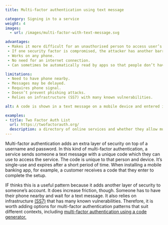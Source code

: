 ```yaml
---
title: Multi-factor authentication using text message

category: Signing in to a service
weight: 4
images:
  - url: /images/multi-factor-with-text-message.svg

advantages:
 - Makes it more difficult for an unauthorised person to access user’s data or devices.
 - If one security factor is compromised, the attacker has another barrier to get through.
 - Works on any phone.
 - No need for an internet connection.
 - Can sometimes be automatically read by apps so that people don’t have to open messages to use the codes.

limitations:
 - Need to have phone nearby.
 - Messages may be delayed.
 - Requires phone signal.
 - Doesn’t prevent phishing attacks.
 - Relies on infrastructure (SS7) with many known vulnerabilities.

alt: A code is shown in a text message on a mobile device and entered into a computer at the same time.

examples:
- title: Two Factor Auth List
  url: https://twofactorauth.org/
  description: a directory of online services and whether they allow multi-factor authentication
---
```


Multi-factor authentication adds an extra layer of security on top of a username and password. In this kind of multi-factor authentication, a service sends someone a text message with a unique code which they can use to access the service. The code is unique to that person and device. It’s single-use and expires after a short period of time. When installing a mobile banking app, for example, a customer receives a code that they enter to complete the setup.

IF thinks this is a useful pattern because it adds another layer of security to someone’s account. It does increase friction, though. Someone has to have their phone nearby and wait for a text message. It also relies on infrastructure [(SS7)](https://en.wikipedia.org/wiki/Signalling_System_No._7) that has many known vulnerabilities. Therefore, it is worth adding options for multi-factor authentication patterns that suit different contexts, including [multi-factor authentication using a code generator.](/patterns/multi-factor-authentication-using-a-code-generator)
